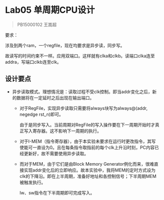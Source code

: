 # Lab05 单周期CPU设计

> PB15000102 王嵩超

要求：

涉及到两个ram，一个regfile，现在均要求是异步读，同步写。

故读写的时间约束不一样。应用双端口。这样就有clka和clkb。读端口clka连至addra，写端口clkb连至clk。

## 设计要点

- 异步读取模式。理想情况是：读取过程不受clk控制。即当addr变化之后，新的数据将在一定延时之后出现在输出端口。
  - 对于RegFile，实现异步读取只需要将always块写为always@(addr, negedge rst_n)即可。

    由于是同步写入。当前周期对RegFile的写入操作要在下一周期开始时才真正写入寄存器。这不影响下一周期的执行。

  - 对于I-MEM（指令寄存器），由于本实验未要求在运行时更改指令，其写使能可一直设为0。且在每条指令取指前的每个clk上升沿时刻，PC内容已经更新好，故不需要使用异步读取。

  - 而对于MEM，由于它们是由Block Memory Generator例化而来，很难直接实现addr变化后的立即响应。故本实验中，我将MEM的定时方式设为clk的下降沿。即在上半周期，准备好地址和各控制信号；下半周期MEM被触发执行。

    lw、sw指令在下半周期即可完成写入。